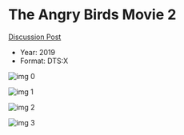 # The Angry Birds Movie 2

[Discussion Post](https://www.avsforum.com/threads/bass-eq-for-filtered-movies.2995212/post-58767198)

* Year: 2019
* Format: DTS:X

![img 0](https://i.imgur.com/oQfwtjb.jpg)

![img 1](https://i.imgur.com/pCncJmK.png)

![img 2](https://i.imgur.com/reK6w8T.jpg)

![img 3](https://i.imgur.com/tr1BTk4.png)

